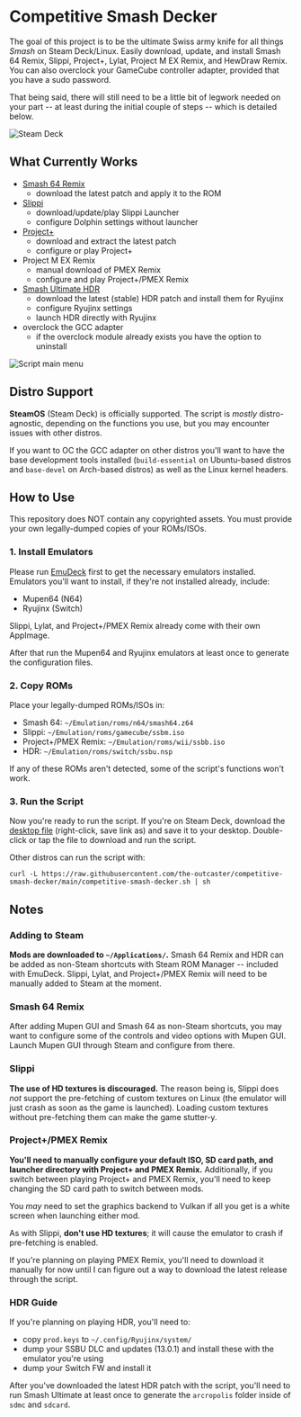# Competitive Smash Decker
The goal of this project is to be the ultimate Swiss army knife for all things *Smash* on Steam Deck/Linux. Easily download, update, and install Smash 64 Remix, Slippi, Project+, Lylat, Project M EX Remix, and HewDraw Remix. You can also overclock your GameCube controller adapter, provided that you have a sudo password.

That being said, there will still need to be a little bit of legwork needed on your part -- at least during the initial couple of steps -- which is detailed below.

![Steam Deck](https://i.imgur.com/xELGiPb.jpg)

## What Currently Works
- [Smash 64 Remix](https://github.com/JSsixtyfour/smashremix)
  - download the latest patch and apply it to the ROM
- [Slippi](https://github.com/project-slippi/slippi-launcher)
  - download/update/play Slippi Launcher
  - configure Dolphin settings without launcher
- [Project+](https://projectplusgame.com/)
  - download and extract the latest patch
  - configure or play Project+
- Project M EX Remix
  - manual download of PMEX Remix
  - configure and play Project+/PMEX Remix
- [Smash Ultimate HDR](https://github.com/HDR-Development/HDR-Releases)
  - download the latest (stable) HDR patch and install them for Ryujinx
  - configure Ryujinx settings
  - launch HDR directly with Ryujinx
- overclock the GCC adapter
  - if the overclock module already exists you have the option to uninstall
  
![Script main menu](https://i.imgur.com/pQ8YHov.png)

## Distro Support
**SteamOS** (Steam Deck) is officially supported. The script is *mostly* distro-agnostic, depending on the functions you use, but you may encounter issues with other distros.

If you want to OC the GCC adapter on other distros you'll want to have the base development tools installed (`build-essential` on Ubuntu-based distros and `base-devel` on Arch-based distros) as well as the Linux kernel headers.

## How to Use
This repository does NOT contain any copyrighted assets. You must provide your own legally-dumped copies of your ROMs/ISOs.

### 1. Install Emulators
Please run [EmuDeck](https://www.emudeck.com/) first to get the necessary emulators installed. Emulators you'll want to install, if they're not installed already, include:
- Mupen64 (N64)
- Ryujinx (Switch)

Slippi, Lylat, and Project+/PMEX Remix already come with their own AppImage.

After that run the Mupen64 and Ryujinx emulators at least once to generate the configuration files.

### 2. Copy ROMs
Place your legally-dumped ROMs/ISOs in:
- Smash 64: `~/Emulation/roms/n64/smash64.z64`
- Slippi: `~/Emulation/roms/gamecube/ssbm.iso`
- Project+/PMEX Remix: `~/Emulation/roms/wii/ssbb.iso`
- HDR: `~/Emulation/roms/switch/ssbu.nsp`

If any of these ROMs aren't detected, some of the script's functions won't work.

### 3. Run the Script
Now you're ready to run the script. If you're on Steam Deck, download the [desktop file](https://raw.githubusercontent.com/the-outcaster/competitive-smash-decker/main/competitive-smash-decker.desktop) (right-click, save link as) and save it to your desktop. Double-click or tap the file to download and run the script.

Other distros can run the script with:

`curl -L https://raw.githubusercontent.com/the-outcaster/competitive-smash-decker/main/competitive-smash-decker.sh | sh`

## Notes

### Adding to Steam
**Mods are downloaded to `~/Applications/`.** Smash 64 Remix and HDR can be added as non-Steam shortcuts with Steam ROM Manager -- included with EmuDeck. Slippi, Lylat, and Project+/PMEX Remix will need to be manually added to Steam at the moment.

### Smash 64 Remix
After adding Mupen GUI and Smash 64 as non-Steam shortcuts, you may want to configure some of the controls and video options with Mupen GUI. Launch Mupen GUI through Steam and configure from there.

### Slippi
**The use of HD textures is discouraged.** The reason being is, Slippi does *not* support the pre-fetching of custom textures on Linux (the emulator will just crash as soon as the game is launched). Loading custom textures without pre-fetching them can make the game stutter-y.

### Project+/PMEX Remix
**You'll need to manually configure your default ISO, SD card path, and launcher directory with Project+ and PMEX Remix.** Additionally, if you switch between playing Project+ and PMEX Remix, you'll need to keep changing the SD card path to switch between mods.

You *may* need to set the graphics backend to Vulkan if all you get is a white screen when launching either mod.

As with Slippi, **don't use HD textures**; it will cause the emulator to crash if pre-fetching is enabled.

If you're planning on playing PMEX Remix, you'll need to download it manually for now until I can figure out a way to download the latest release through the script.

### HDR Guide
If you're planning on playing HDR, you'll need to:

- copy `prod.keys` to `~/.config/Ryujinx/system/`
- dump your SSBU DLC and updates (13.0.1) and install these with the emulator you're using
- dump your Switch FW and install it

After you've downloaded the latest HDR patch with the script, you'll need to run Smash Ultimate at least once to generate the `arcropolis` folder inside of `sdmc` and `sdcard`.
